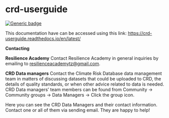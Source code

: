 # crd-userguide

[![Generic badge](https://img.shields.io/badge/<update>-<Status>-<COLOR>.svg)](https://crd-userguide.readthedocs.io/en/latest/)

This documentation have can be accessed using this link: https://crd-userguide.readthedocs.io/en/latest/

**Contacting**

**Resilience Academy**
Contact Resilience Academy in general inquiries by emailing to resilienceacademytz@gmail.com.


**CRD Data managers**
Contact the Climate Risk Database data management team in matters of discussing datasets that could be uploaded to CRD, the details of quality standards, or when other advice related to data is needed. CRD Data managers’ team members can be found from Community → Community groups → Data Managers → Click the group icon.

Here you can see the CRD Data Managers and their contact information. Contact one or all of them via sending email. They are happy to help!

